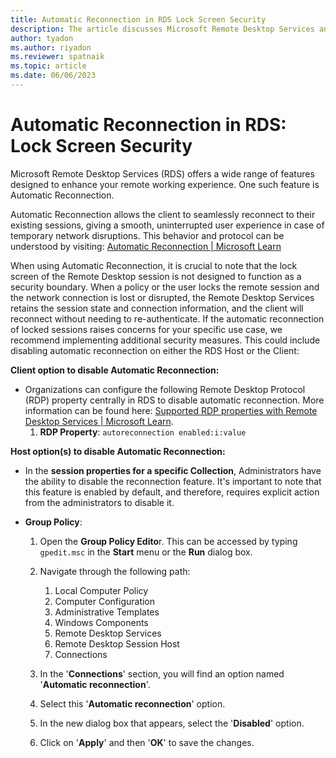 ```yaml
---
title: Automatic Reconnection in RDS Lock Screen Security
description: The article discusses Microsoft Remote Desktop Services and its Automatic Reconnection feature and emphasizes that the lock screen of the Remote Desktop session is not a security boundary as reconnection does not require re-authentication.
author: tyadon
ms.author: riyadon
ms.reviewer: spatnaik
ms.topic: article
ms.date: 06/06/2023
---
```

# Automatic Reconnection in RDS: Lock Screen Security
Microsoft Remote Desktop Services (RDS) offers a wide range of features designed to enhance your remote working experience. One such feature is Automatic Reconnection. 

Automatic Reconnection allows the client to seamlessly reconnect to their existing sessions, giving a smooth, uninterrupted user experience in case of temporary network disruptions. This behavior and protocol can be understood by visiting: [Automatic Reconnection | Microsoft Learn](https://learn.microsoft.com/openspecs/windows_protocols/ms-rdpbcgr/e729948a-3f4e-4568-9aef-d355e30b5389)

When using Automatic Reconnection, it is crucial to note that the lock screen of the Remote Desktop session is not designed to function as a security boundary. When a policy or the user locks the remote session and the network connection is lost or disrupted, the Remote Desktop Services retains the session state and connection information, and the client will reconnect without needing to re-authenticate. If the automatic reconnection of locked sessions raises concerns for your specific use case, we recommend implementing additional security measures. This could include disabling automatic reconnection on either the RDS Host or the Client:

**Client option to disable Automatic Reconnection:**
- Organizations can configure the following Remote Desktop Protocol (RDP) property centrally in RDS to disable automatic reconnection. More information can be found here: [Supported RDP properties with Remote Desktop Services | Microsoft Learn](https://learn.microsoft.com/windows-server/remote/remote-desktop-services/clients/rdp-files#session-behavior).
  1. **RDP Property**: `autoreconnection enabled:i:value` 

**Host option(s) to disable Automatic Reconnection:**
- In the **session properties for a specific Collection**, Administrators have the ability to disable the reconnection feature. It's important to note that this feature is enabled by default, and therefore, requires explicit action from the administrators to disable it.
- **Group Policy**:

  1.  Open the **Group Policy Edito**r. This can be accessed by typing `gpedit.msc` in the **Start** menu or the **Run** dialog box.
    
  2.  Navigate through the following path:
    
      1.   Local Computer Policy
      2.   Computer Configuration
      3.   Administrative Templates
      4.   Windows Components
      5.   Remote Desktop Services
      6.   Remote Desktop Session Host
      7.   Connections
  3.  In the '**Connections**' section, you will find an option named '**Automatic reconnection**'.
    
  4.  Select this '**Automatic reconnection**' option.
    
  5.  In the new dialog box that appears, select the '**Disabled**' option.
    
  6.  Click on '**Apply**' and then '**OK**' to save the changes.


